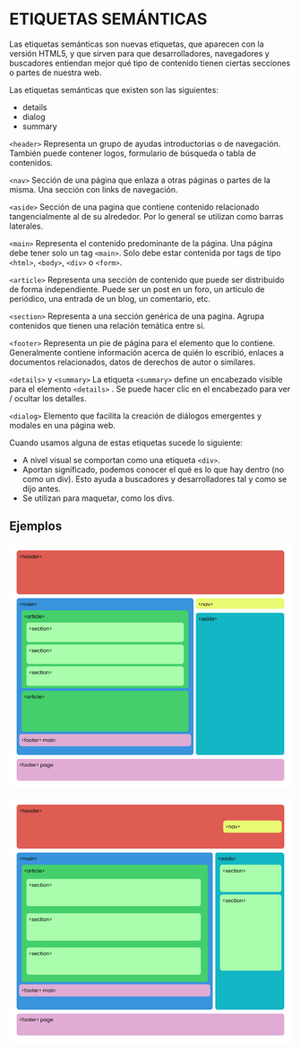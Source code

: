 # ETIQUETAS SEMÁNTICAS

Las etiquetas semánticas son nuevas etiquetas, que aparecen con la versión HTML5, y que sirven para que desarrolladores, navegadores y buscadores entiendan mejor qué tipo de contenido tienen ciertas secciones o partes de nuestra web.

Las etiquetas semánticas que existen son las siguientes:

- details
- dialog
- summary

`<header>` Representa un grupo de ayudas introductorias o de navegación.
También puede contener logos, formulario de búsqueda o tabla de contenidos.

`<nav>` Sección de una página que enlaza a otras páginas o partes de la misma. Una sección con links de navegación.

`<aside>` Sección de una pagina que contiene contenido relacionado tangencialmente al de su alrededor. Por lo general se utilizan como barras laterales.

`<main>` Representa el contenido predominante de la página.
Una página debe tener solo un tag `<main>`. Solo debe estar contenida por tags de tipo `<html>`, `<body>`, `<div>` o `<form>`.

`<article>`	Representa una sección de contenido que puede ser distribuido de forma independiente. Puede ser un post en un foro, un articulo de periódico, una entrada de un blog, un comentario, etc.

`<section>`	Representa a una sección genérica de una pagina. Agrupa contenidos que tienen una relación temática entre si.

`<footer>` Representa un pie de página para el elemento que lo contiene.
Generalmente contiene información acerca de quién lo escribió, enlaces a documentos relacionados, datos de derechos de autor o similares.

`<details>` y `<summary>` La etiqueta `<summary>` define un encabezado visible para el elemento `<details>` . Se puede hacer clic en el encabezado para ver / ocultar los detalles.

`<dialog>` Elemento que facilita la creación de diálogos emergentes y modales en una página web.

Cuando usamos alguna de estas etiquetas sucede lo siguiente:

- A nivel visual se comportan como una etiqueta `<div>`.
- Aportan significado, podemos conocer el qué es lo que hay dentro (no como un div). Esto ayuda a buscadores y desarrolladores tal y como se dijo antes.
- Se utilizan para maquetar, como los divs.

## Ejemplos

![Ejemplo Etiquetas Semáticas](Imagenes/Ej1.EtiqSemanticas.png)

![Ejemplo Etiquetas Semáticas](Imagenes/Ej2.EtiqSemanticas.png)






